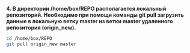 **4. В директории /home/box/REPO располагается локальный репозиторий. Необходимо при помощи команды git pull загрузить данные в локальную ветку master из ветки master удаленного репозитория (origin_new).**

```bash
cd /home/box/REPO
git pull origin_new master
```

